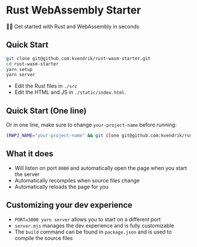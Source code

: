 # Rust WebAssembly Starter

🏃‍♂️ Get started with Rust and WebAssembly in seconds

## Quick Start

```bash
git clone git@github.com:kvendrik/rust-wasm-starter.git
cd rust-wasm-starter
yarn setup
yarn server
```

- Edit the Rust files in `./src`
- Edit the HTML and JS in `./static/index.html`.

## Quick Start (One line)

Or in one line, make sure to change `your-project-name` before running:

```bash
(RWPJ_NAME="your-project-name" && git clone git@github.com:kvendrik/rust-wasm-starter.git $RWPJ_NAME && cd $RWPJ_NAME && yarn setup && yarn server)
```

## What it does

- Will listen on port `8080` and automatically open the page when you start the server
- Automatically recompiles when source files change
- Automatically reloads the page for you

## Customizing your dev experience

- `PORT=3000 yarn server` allows you to start on a different port
- `server.mjs` manages the dev experience and is fully customizable
- The `build` command can be found in `package.json` and is used to compile the source files
